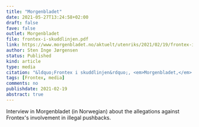 ```yaml
---
title: "Morgenbladet"
date: 2021-05-27T13:24:58+02:00
draft: false
fave: false
outlet: Morgenbladet
file: frontex-i-skuddlinjen.pdf
link: https://www.morgenbladet.no/aktuelt/utenriks/2021/02/19/frontex-i-skuddlinjen/    
author: Sten Inge Jørgensen
status: Published
kind: article
type: media
citation: "&ldquo;Frontex i skuddlinjen&rdquo;, <em>Morgenbladet,</em> 19 February 2021."
tags: [Frontex, media]
comments: no
publishdate: 2021-02-19
abstract: true
---
```


Interview in Morgenbladet (in Norwegian) about the allegations against Frontex's involvement in illegal pushbacks. 
